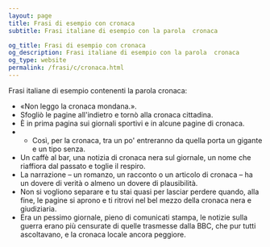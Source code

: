 ```yaml
---
layout: page
title: Frasi di esempio con cronaca 
subtitle: Frasi italiane di esempio con la parola  cronaca

og_title: Frasi di esempio con cronaca 
og_description: Frasi italiane di esempio con la parola  cronaca
og_type: website
permalink: /frasi/c/cronaca.html
---
```


Frasi italiane di esempio contenenti la parola cronaca:


- «Non leggo la cronaca mondana.».
- Sfogliò le pagine all'indietro e tornò alla cronaca cittadina.
- È in prima pagina sui giornali sportivi e in alcune pagine di cronaca.
- - Così, per la cronaca, tra un po' entreranno da quella porta un gigante e un tipo senza.
- Un caffè al bar, una notizia di cronaca nera sul giornale, un nome che riaffiora dal passato e toglie il respiro.
- La narrazione – un romanzo, un racconto o un articolo di cronaca – ha un dovere di verità o almeno un dovere di plausibilità.
- Non si vogliono separare e tu stai quasi per lasciar perdere quando, alla fine, le pagine si aprono e ti ritrovi nel bel mezzo della cronaca nera e giudiziaria.
- Era un pessimo giornale, pieno di comunicati stampa, le notizie sulla guerra erano più censurate di quelle trasmesse dalla BBC, che pur tutti ascoltavano, e la cronaca locale ancora peggiore.
